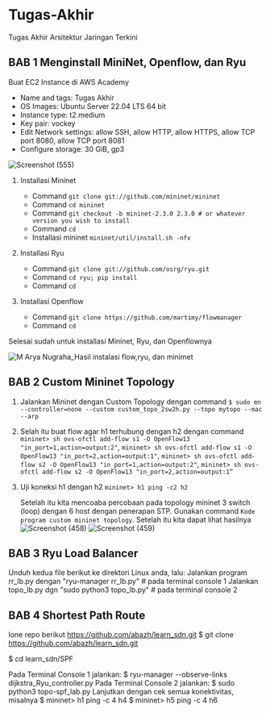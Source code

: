 # Tugas-Akhir
Tugas Akhir Arsitektur Jaringan Terkini

## BAB 1 Menginstall MiniNet, Openflow, dan Ryu

Buat EC2 Instance di AWS Academy
- Name and tags: Tugas Akhir
- OS Images: Ubuntu Server 22.04 LTS 64 bit
- Instance type: t2.medium
- Key pair: vockey
- Edit Network settings: allow SSH, allow HTTP, allow HTTPS, allow TCP port 8080, allow TCP port 8081
- Configure storage: 30 GiB, gp3

![Screenshot (555)](https://user-images.githubusercontent.com/97608893/172868674-7a7c3f1f-89dc-432a-ae1d-d971fac8742c.png)


1. Installasi Mininet
   - Command `git clone git://github.com/mininet/mininet`
   - Command `cd mininet`
   - Command `git checkout -b mininet-2.3.0 2.3.0 # or whatever version you wish to install`
   - Command `cd`
   - Installasi mininet `mininet/util/install.sh -nfv`
 
2. Installasi Ryu
   - Command `git clone git://github.com/osrg/ryu.git`
   - Command `cd ryu; pip install`
   - Command `cd`

3. Installasi Openflow
   - Command `git clone https://github.com/martimy/flowmanager`
   - Command `cd`

Selesai sudah untuk installasi Mininet, Ryu, dan Openflownya

![M Arya Nugraha_Hasil instalasi flow,ryu, dan minimet](https://user-images.githubusercontent.com/97608893/172869181-f7f06541-7950-424b-b339-8268ee284c26.png)

## BAB 2 Custom Mininet Topology

1. Jalankan Mininet dengan Custom Topology dengan command `$ sudo mn --controller=none --custom custom_topo_2sw2h.py --topo mytopo --mac --arp`
2. Selah itu buat flow agar h1 terhubung dengan h2 dengan command `mininet> sh ovs-ofctl add-flow s1 -O OpenFlow13 "in_port=1,action=output:2"`,
   `mininet> sh ovs-ofctl add-flow s1 -O OpenFlow13 "in_port=2,action=output:1"`,
   `mininet> sh ovs-ofctl add-flow s2 -O OpenFlow13 "in_port=1,action=output:2"`,
   `mininet> sh ovs-ofctl add-flow s2 -O OpenFlow13 "in_port=2,action=output:1“`
3. Uji koneksi h1 dengan h2 `mininet> h1 ping -c2 h2`
   
   Setelah itu kita mencoaba percobaan pada topology mininet 3 switch (loop) dengan 6 host dengan penerapan STP. Gunakan command `Kode program custom mininet topology`.
   Setelah itu kita dapat lihat hasilnya
   ![Screenshot (458)](https://user-images.githubusercontent.com/97608893/172869328-bb63de58-f8d1-45b3-86f6-8a9a524d4e55.png)
![Screenshot (459)](https://user-images.githubusercontent.com/97608893/172869349-49fdee2e-7f43-4678-a8b5-3225f2b8b1a9.png)

## BAB 3 Ryu Load Balancer

Unduh kedua file berikut ke direktori Linux anda, lalu:
Jalankan program rr_lb.py dengan "ryu-manager rr_lb.py" # pada terminal console 1
Jalankan topo_lb.py dgn "sudo python3 topo_lb.py" # pada terminal console 2

## BAB 4 Shortest Path Route

lone repo berikut https://github.com/abazh/learn_sdn.git
$ git clone https://github.com/abazh/learn_sdn.git

$ cd learn_sdn/SPF

Pada Terminal Console 1 jalankan:
$ ryu-manager --observe-links dijkstra_Ryu_controller.py
Pada Terminal Console 2 jalankan:
$ sudo python3 topo-spf_lab.py
Lanjutkan dengan cek semua konektivitas, misalnya
$ mininet> h1 ping -c 4 h4
$ mininet> h5 ping -c 4 h6

